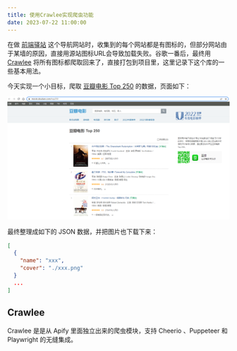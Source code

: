 ```yaml
---
title: 使用Crawlee实现爬虫功能
date: 2023-07-22 11:00:00
---
```


在做 [前端驿站](https://juetan.cn/nav) 这个导航网站时，收集到的每个网站都是有图标的，但部分网站由于某墙的原因，直接用源站图标URL会导致加载失败。谷歌一番后，最终用 [Crawlee](https://crawlee.dev/) 将所有图标都爬取回来了，直接打包到项目里，这里记录下这个库的一些基本用法。

今天实现一个小目标，爬取 [豆瓣电影 Top 250](https://movie.douban.com/top250) 的数据，页面如下：

![](./image-douban.png)

最终整理成如下的 JSON 数据，并把图片也下载下来：

```json
[
  {
    "name": "xxx",
    "cover": "./xxx.png"
  }
  ...
]
```

## Crawlee

Crawlee 是是从 Apify 里面独立出来的爬虫模块，支持 Cheerio 、Puppeteer 和 Playwright 的无缝集成。

